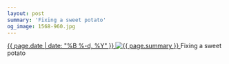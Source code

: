 ```yaml
---
layout: post
summary: 'Fixing a sweet potato'
og_image: 1568-960.jpg
---
```


<p>
 <time>
  <a href="/1568">
   {{ page.date | date: "%B %-d, %Y" }}
  </a>
 </time>
 <a href="/1568">
  <img alt="{{ page.summary }}" sizes="(min-width: 700px) 50vw, calc(100vw - 2rem)" src="{{ site.assets_url }}/1568-480.jpg" srcset="{{ site.assets_url }}/1568-240.jpg 240w, {{ site.assets_url }}/1568-480.jpg 480w, {{ site.assets_url }}/1568-720.jpg 720w, {{ site.assets_url }}/1568-960.jpg 960w"/>
 </a>
 <span>
  Fixing a sweet potato
 </span>
</p>
